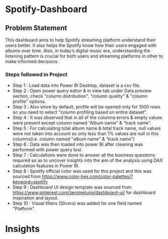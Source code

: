# Spotify-Dashboard


## Problem Statement

This dashboard aims to help Spotify streaming platform understand their users better. It also helps the Spotify know how their users engaged with albums over time. Also, in today’s digital music era, understanding the listening pattern is crucial for both users and streaming platforms in other to make informed decisions. 



### Steps followed in Project

- Step 1 : Load data into Power BI Desktop, dataset is a csv file.
- Step 2 : Open power query editor & in view tab under Data preview section, check "column distribution", "column quality" & "column profile" options.
- Step 3 : Also since by default, profile will be opened only for 1000 rows so you need to select "column profiling based on entire dataset".
- Step 4 : It was observed that in all of the columns errors & empty values were present except column named "Album name" & “track name”.
- Step 5 : For calculating total album name & total track name, null values were not taken into account as only less than 1% values are null in this columns(i.e. column named "album name" & “track name”) 
- Step 6 : Data was then loaded into power BI after cleaning was performed with power query tool. 
- Step 7 : Calculations were done to answer all the business questions required so as to uncover insights into the aim of the analysis using DAX calculation features in Power BI.
- Step 8 : Spotify official color was used for this project and this was sourced from https://www.color-hex.com/color-palettes/?keyword=spotify
- Step 9 : Dashboard UI design template was sourced from https://www.pinterest.com/zerpixelung/dashboard-ui/ for dashboard inspiration and layout.
- Step 10 : Visual filters (Slicers) was added for one field named "Platform".

# Insights


